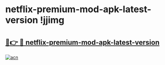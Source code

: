 # netflix-premium-mod-apk-latest-version !jjimg

# <h2><a href="https://4gawcn.esa.edu.pl?title=netflix-premium-mod-apk-latest-version&ref=jjimg">🔗👉 🔴 netflix-premium-mod-apk-latest-version</a></h2>

[![acn](https://github.com/user-attachments/assets/0f9c940e-d8b0-45ae-aac7-cd30a18b3e1c)](https://4gawcn.esa.edu.pl?title=netflix-premium-mod-apk-latest-version&ref=jjimg)

